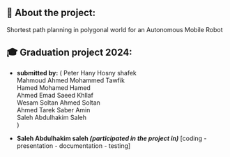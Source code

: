 ## 💫 About the project:
Shortest path planning in polygonal world for an Autonomous Mobile Robot
## 🎓 Graduation project 2024:
* **submitted by:** (
Peter Hany Hosny shafek<br>
Mahmoud Ahmed Mohammed Tawfik<br>
Hamed Mohamed Hamed<br>
Ahmed Emad Saeed Khllaf<br>
Wesam Soltan Ahmed Soltan<br>
Ahmed Tarek Saber Amin<br>
Saleh Abdulhakim Saleh<br>
)


  

* **Saleh Abdulhakim saleh _(participated in the project in)_** [coding - presentation - documentation - testing]
